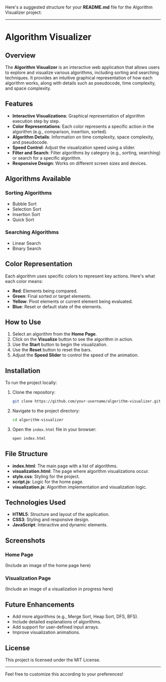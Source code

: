 Here's a suggested structure for your **README.md** file for the Algorithm Visualizer project:

---

# Algorithm Visualizer

## Overview
The **Algorithm Visualizer** is an interactive web application that allows users to explore and visualize various algorithms, including sorting and searching techniques. It provides an intuitive graphical representation of how each algorithm works, along with details such as pseudocode, time complexity, and space complexity.

## Features
- **Interactive Visualizations**: Graphical representation of algorithm execution step by step.
- **Color Representations**: Each color represents a specific action in the algorithm (e.g., comparison, insertion, sorted).
- **Algorithm Details**: Information on time complexity, space complexity, and pseudocode.
- **Speed Control**: Adjust the visualization speed using a slider.
- **Filter and Search**: Filter algorithms by category (e.g., sorting, searching) or search for a specific algorithm.
- **Responsive Design**: Works on different screen sizes and devices.

## Algorithms Available
### Sorting Algorithms
- Bubble Sort
- Selection Sort
- Insertion Sort
- Quick Sort

### Searching Algorithms
- Linear Search
- Binary Search

## Color Representation
Each algorithm uses specific colors to represent key actions. Here's what each color means:

- **Red**: Elements being compared.
- **Green**: Final sorted or target elements.
- **Yellow**: Pivot elements or current element being evaluated.
- **Blue**: Reset or default state of the elements.

## How to Use
1. Select an algorithm from the **Home Page**.
2. Click on the **Visualize** button to see the algorithm in action.
3. Use the **Start** button to begin the visualization.
4. Use the **Reset** button to reset the bars.
5. Adjust the **Speed Slider** to control the speed of the animation.

## Installation
To run the project locally:

1. Clone the repository:
   ```bash
   git clone https://github.com/your-username/algorithm-visualizer.git
   ```

2. Navigate to the project directory:
   ```bash
   cd algorithm-visualizer
   ```

3. Open the `index.html` file in your browser:
   ```bash
   open index.html
   ```

## File Structure
- **index.html**: The main page with a list of algorithms.
- **visualization.html**: The page where algorithm visualizations occur.
- **style.css**: Styling for the project.
- **script.js**: Logic for the home page.
- **visualization.js**: Algorithm implementation and visualization logic.

## Technologies Used
- **HTML5**: Structure and layout of the application.
- **CSS3**: Styling and responsive design.
- **JavaScript**: Interactive and dynamic elements.

## Screenshots
### Home Page
(Include an image of the home page here)

### Visualization Page
(Include an image of a visualization in progress here)

## Future Enhancements
- Add more algorithms (e.g., Merge Sort, Heap Sort, DFS, BFS).
- Include detailed explanations of algorithms.
- Add support for user-defined input arrays.
- Improve visualization animations.

## License
This project is licensed under the MIT License.

---

Feel free to customize this according to your preferences!
